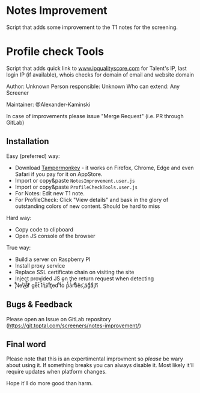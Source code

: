 # Notes Improvement

Script that adds some improvement to the T1 notes for the screening.

# Profile check Tools

Script that adds quick link to www.ipqualityscore.com for Talent's IP, last login IP (if available), whois checks for domain of email and website domain

Author: Unknown
Person responsible: Unknown
Who can extend: Any Screener

Maintainer: @Alexander-Kaminski

In case of improvements please issue "Merge Request" (i.e. PR through GitLab)


## Installation

Easy (preferred) way:

- Download [Tampermonkey](https://www.tampermonkey.net/) - it works on Firefox, Chrome, Edge and even Safari if you pay for it on AppStore.
- Import or copy&paste `NotesImprovement.user.js`
- Import or copy&paste `ProfileCheckTools.user.js`
- For Notes: Edit new T1 note.
- For ProfileCheck: Click "View details" and bask in the glory of outstanding colors of new content. Should be hard to miss


Hard way:
- Copy code to clipboard
- Open JS console of the browser

True way:
- Build a server on Raspberry PI
- Install proxy service
- Replace SSL certificate chain on visiting the site
- Inject provided JS on the return request when detecting
- ̢͒̚̚Neͭv̈͜e̸̐͌r͒̂͏ ge͐t̎ ͭ̋̀ỉ̌n̾v̌͟ï̃͝t̢ed ͩtͩoͥ̒̊ p͐̒a͐̇̔rt͒͗͂i͋̕e̎s ̡́a͂gͩ̆aͧͩi̡n͞


## Bugs & Feedback

Please open an Issue on GitLab repository (https://git.toptal.com/screeners/notes-improvement/)


## Final word

Please note that this is an expertimental improvment so _please_ be wary about using it.
If something breaks you can always disable it. Most likely it'll require updates when platform changes.

Hope it'll do more good than harm.
